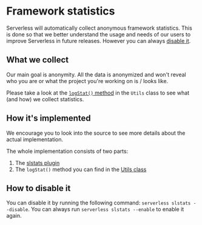 <!--
title: Serverless framework statistics
menuText: Framework statistics
layout: Doc
-->

# Framework statistics

Serverless will automatically collect anonymous framework statistics. This is done so that we better understand the usage and needs
of our users to improve Serverless in future releases. However you can always [disable it](#how-to-disable-it).

## What we collect

Our main goal is anonymity. All the data is anonymized and won't reveal who you are or what the project you're working on is / looks like.

Please take a look at the [`logStat()` method](https://github.com/serverless/serverless/blob/master/lib/classes/Utils.js) in the `Utils` class to see what (and how) we collect statistics.

## How it's implemented

We encourage you to look into the source to see more details about the actual implementation.

The whole implementation consists of two parts:

1. The [slstats plugin](https://github.com/serverless/serverless/tree/master/lib/plugins/slstats)
2. The `logStat()` method you can find in the [Utils class](https://github.com/serverless/serverless/blob/master/lib/classes/Utils.js)

## How to disable it

You can disable it by running the following command: `serverless slstats --disable`.
You can always run `serverless slstats --enable` to enable it again.
